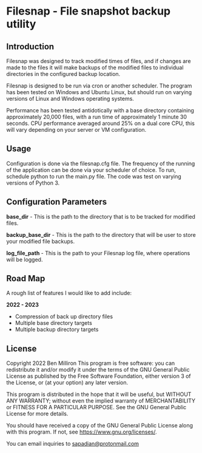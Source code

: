 # **Filesnap - File snapshot backup utility**

## **Introduction**

Filesnap was designed to track modified times of files, and if changes are made to the files it will make backups of the modified files to individual directories in the configured backup location.

Filesnap is designed to be run via cron or another scheduler.  The program has been tested on Windows and Ubuntu Linux, but should run on varying versions of Linux and Windows operating systems.

Performance has been tested antidotically with a base directory containing approximately 20,000 files, with a run time of approximately 1 minute 30 seconds. CPU performance averaged around 25% on a dual core CPU, this will vary depending on your server or VM configuration.

## **Usage**

Configuration is done via the filesnap.cfg file. The frequency of the running of the application can be done via your scheduler of choice. To run, schedule python to run the main.py file. The code was test on varying versions of Python 3.

## **Configuration Parameters**

**base_dir** - This is the path to the directory that is to be tracked for modified files.

**backup_base_dir** - This is the path to the directory that will be user to store your modified file backups.

**log_file_path** - This is the path to your Filesnap log file, where operations will be logged.

## Road Map
A rough list of features I would like to add include:

**2022 - 2023**
 - Compression of back up directory files
 - Multiple base directory targets
 - Multiple backup directory targets

## License

Copyright 2022 Ben Milliron
This program is free software: you can redistribute it and/or modify it under the terms of the GNU General Public License as published by the Free Software Foundation, either version 3 of the License, or (at your option) any later version.

This program is distributed in the hope that it will be useful,
but WITHOUT ANY WARRANTY; without even the implied warranty of MERCHANTABILITY or FITNESS FOR A PARTICULAR PURPOSE.  See the GNU General Public License for more details.

You should have received a copy of the GNU General Public License along with this program.  If not, see <https://www.gnu.org/licenses/>.

You can email inquiries to sapadian@protonmail.com
